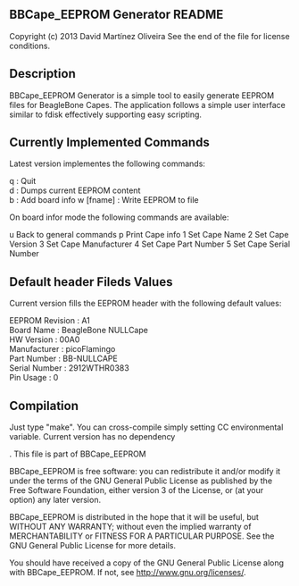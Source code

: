 BBCape_EEPROM Generator README
--------------------------------------------------------------
Copyright (c) 2013 David Martínez Oliveira
See the end of the file for license conditions.

Description
-----------
BBCape_EEPROM Generator is a simple tool to easily generate EEPROM files for BeagleBone Capes. The application follows a simple user interface similar to fdisk effectively supporting easy scripting.

Currently Implemented Commands
------------------------------
Latest version implementes the following commands:

q         : Quit<br>
d         : Dumps current  EEPROM content<br>
b	  : Add board info
w [fname] : Write EEPROM to file<br>

On board infor mode the following commands are available:

u		 Back to general commands
p		 Print Cape info
1		 Set Cape Name
2		 Set Cape Version
3		 Set Cape Manufacturer
4		 Set Cape Part Number
5		 Set Cape Serial Number


Default header Fileds Values
----------------------------
Current version fills the EEPROM header with the following default values:


EEPROM Revision : A1<br>
Board Name      : BeagleBone NULLCape<br>
HW Version      : 00A0<br>
Manufacturer    : picoFlamingo<br>
Part Number     : BB-NULLCAPE<br>
Serial Number   : 2912WTHR0383<br>
Pin Usage       : 0<br>

Compilation
-----------
Just type "make". You can cross-compile simply setting CC environmental variable. Current version has no dependency

.
This file is part of BBCape_EEPROM

BBCape_EEPROM is free software: you can redistribute it and/or modify
it under the terms of the GNU General Public License as published by
the Free Software Foundation, either version 3 of the License, or
(at your option) any later version.

BBCape_EEPROM is distributed in the hope that it will be useful,
but WITHOUT ANY WARRANTY; without even the implied warranty of
MERCHANTABILITY or FITNESS FOR A PARTICULAR PURPOSE.  See the
GNU General Public License for more details.

You should have received a copy of the GNU General Public License
along with BBCape_EEPROM.  If not, see <http://www.gnu.org/licenses/>.
